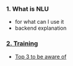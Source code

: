 ### 1. What is NLU </br>
+ for what can I use it </br>
+ backend explanation </br>
### [2. Training](/nlu/training.md) </br>
+ [Top 3 to be aware of](/nlu/training/how_to_top3.md)
